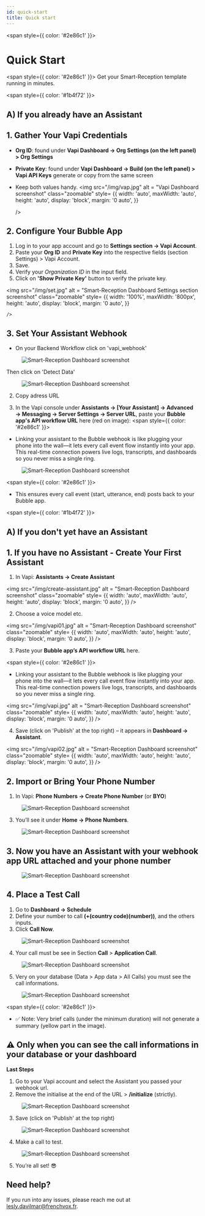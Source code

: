 ```yaml
---
id: quick-start
title: Quick start
---
```


<span style={{ color: '#2e86c1' }}>
# Quick Start 
</span>

<span style={{ color: '#2e86c1' }}>
Get your Smart-Reception template running in minutes.  
</span>

<span style={{ color: '#1b4f72' }}>
## A) If you already have an Assistant 
</span>

## 1. Gather Your Vapi Credentials  
- **Org ID**: found under **Vapi Dashboard → Org Settings (on the left panel) > Org Settings**  
- **Private Key**: found under **Vapi Dashboard → Build (on the left panel) > Vapi API Keys** generate or copy from the same screen  
- Keep both values handy.
  <img src="/img/vap.jpg"
  alt = "Vapi Dashboard screenshot"
  class="zoomable"
  style= {{
      width: 'auto',
      maxWidth: 'auto',
      height: 'auto',
      display: 'block',
      margin: '0 auto',
    }}
    
    />

## 2. Configure Your Bubble App  
1. Log in to your app account and go to **Settings section → Vapi Account**.  
2. Paste your **Org ID** and **Private Key** into the respective fields (section Settings) > Vapi Account.  
3. Save.
4. Verify your *Organization ID* in the input field.
5. Click on **'Show Private Key'** button to verify the private key.


  <img src="/img/set.jpg"
  alt = "Smart-Reception Dashboard Settings section screenshot"
  class="zoomable"
  style= {{
      width: '100%',
      maxWidth: '800px',
      height: 'auto',
      display: 'block',
      margin: '0 auto',
    }}
    
    />

## 3. Set Your Assistant Webhook  

- On your Backend Workflow click on 'vapi_webhook' 

<figure>
  <img src="/img/webhook.jpg"
  alt = "Smart-Reception Dashboard screenshot"
  class="zoomable"
     style= {{
      width: '100%',
      maxWidth: '100%',
      height: 'auto',
      display: 'block',
      margin: '0 auto',
    }} />
</figure>
 
 Then click on 'Detect Data'

 <figure>
  <img src="/img/webhook-init.jpg"
  alt = "Smart-Reception Dashboard screenshot"
     style= {{
      width: '100%',
      maxWidth: '100%',
      height: 'auto',
      display: 'block',
      margin: '0 auto',
    }} />
</figure>

2. Copy adress URL

3. In the Vapi console under **Assistants → [Your Assistant] → Advanced → Messaging → Server Settings → Server URL**, paste your **Bubble app's API workflow URL** here (red on image):
<span style={{ color: '#2e86c1' }}>
- Linking your assistant to the Bubble webhook is like plugging your phone into the wall—it lets every call event flow instantly into your app. This real-time connection powers live logs, transcripts, and dashboards so you never miss a single ring. 
</span>

<figure>
  <img src="/img/vapi.jpg"
  alt = "Smart-Reception Dashboard screenshot"
  class="zoomable"
     style= {{
      width: '100%',
      maxWidth: '100%',
      height: 'auto',
      display: 'block',
      margin: '0 auto',
    }} />
</figure>

<span style={{ color: '#2e86c1' }}>
-  This ensures every call event (start, utterance, end) posts back to your Bubble app.
</span>

<span style={{ color: '#1b4f72' }}>
## A) If you don't yet have an Assistant
</span>

## 1. If you have no Assistant - Create Your First Assistant  
1. In Vapi: **Assistants → Create Assistant**  

<img src="/img/create-assistant.jpg"
  alt = "Smart-Reception Dashboard screenshot"
  class="zoomable"
     style= {{
      width: 'auto',
      maxWidth: 'auto',
      height: 'auto',
      display: 'block',
      margin: '0 auto',
    }} />

2. Choose a voice model etc. 

<img src="/img/vapi01.jpg"
  alt = "Smart-Reception Dashboard screenshot"
  class="zoomable"
     style= {{
      width: 'auto',
      maxWidth: 'auto',
      height: 'auto',
      display: 'block',
      margin: '0 auto',
    }} />

3. Paste your **Bubble app’s API workflow URL** here.

<span style={{ color: '#2e86c1' }}>
- Linking your assistant to the Bubble webhook is like plugging your phone into the wall—it lets every call event flow instantly into your app. This real-time connection powers live logs, transcripts, and dashboards so you never miss a single ring. 
</span>
 

<img src="/img/vapi.jpg"
  alt = "Smart-Reception Dashboard screenshot"
  class="zoomable"
     style= {{
      width: 'auto',
      maxWidth: 'auto',
      height: 'auto',
      display: 'block',
      margin: '0 auto',
    }} />

4. Save (click on 'Publish' at the top right) – it appears in **Dashboard → Assistant**.

<img src="/img/vapi02.jpg"
  alt = "Smart-Reception Dashboard screenshot"
  class="zoomable"
     style= {{
      width: 'auto',
      maxWidth: 'auto',
      height: 'auto',
      display: 'block',
      margin: '0 auto',
    }} />


## 2. Import or Bring Your Phone Number  
1. In Vapi: **Phone Numbers → Create Phone Number** (or **BYO**)  

<figure>
  <img src="/img/phone.jpg"
  alt = "Smart-Reception Dashboard screenshot"
   class="zoomable"
     style= {{
      width: 'auto',
      maxWidth: 'auto',
      height: 'auto',
      display: 'block',
      margin: '0 auto',
    }} />
</figure>

3. You’ll see it under **Home → Phone Numbers**.

<figure>
  <img src="/img/vapi03.jpg"
  alt = "Smart-Reception Dashboard screenshot"
   class="zoomable"
     style= {{
      width: 'auto',
      maxWidth: 'auto',
      height: 'auto',
      display: 'block',
      margin: '0 auto',
    }} />
</figure>

## 3. Now you have an Assistant with your webhook app URL attached and your phone number

<figure>
  <img src="/img/vapi04.jpg"
  alt = "Smart-Reception Dashboard screenshot"
   class="zoomable"
     style= {{
      width: 'auto',
      maxWidth: 'auto',
      height: 'auto',
      display: 'block',
      margin: '0 auto',
    }} />
</figure>

## 4. Place a Test Call  
1. Go to **Dashboard → Schedule**  
2. Define your number to call **(+(country code)(number))**, and the others inputs.  
3. Click **Call Now**. 

<figure>
  <img src="/img/vapi05.jpg"
  alt = "Smart-Reception Dashboard screenshot"
   class="zoomable"
     style= {{
      width: 'auto',
      maxWidth: 'auto',
      height: 'auto',
      display: 'block',
      margin: '0 auto',
    }} />
</figure>

4. Your call must be see in Section **Call** > **Application Call**.

<figure>
  <img src="/img/vapi06.jpg"
  alt = "Smart-Reception Dashboard screenshot"
   class="zoomable"
     style= {{
      width: 'auto',
      maxWidth: 'auto',
      height: 'auto',
      display: 'block',
      margin: '0 auto',
    }} />
</figure>

5. Very on your database (Data > App data > All Calls) you must see the call informations.

<figure>
  <img src="/img/vapi07.jpg"
  alt = "Smart-Reception Dashboard screenshot"
   class="zoomable"
     style= {{
      width: 'auto',
      maxWidth: 'auto',
      height: 'auto',
      display: 'block',
      margin: '0 auto',
    }} />
</figure>

<span style={{ color: '#2e86c1' }}>
- ✅ Note: Very brief calls (under the minimum duration) will not generate a summary (yellow part in the image).
</span>

## ⚠️ Only when you can see the call informations in your database or your dashboard
**Last Steps**
1. Go to your Vapi account and select the Assistant you passed your webhook url.
2. Remove the initialise at the end of the URL > **/initialize** (strictly).

<figure>
  <img src="/img/vapi08.jpg"
  alt = "Smart-Reception Dashboard screenshot"
   class="zoomable"
     style= {{
      width: 'auto',
      maxWidth: 'auto',
      height: 'auto',
      display: 'block',
      margin: '0 auto',
    }} />
</figure>

3. Save (click on 'Publish' at the top right)

<figure>
  <img src="/img/vapi02.jpg"
  alt = "Smart-Reception Dashboard screenshot"
   class="zoomable"
     style= {{
      width: 'auto',
      maxWidth: 'auto',
      height: 'auto',
      display: 'block',
      margin: '0 auto',
    }} />
</figure>

4. Make a call to test.

<figure>
  <img src="/img/vapi05.jpg"
  alt = "Smart-Reception Dashboard screenshot"
   class="zoomable"
     style= {{
      width: 'auto',
      maxWidth: 'auto',
      height: 'auto',
      display: 'block',
      margin: '0 auto',
    }} />
</figure>

5. You’re all set! 😎

## Need help? 

If you run into any issues, please reach me out at lesly.davilmar@frenchvox.fr.